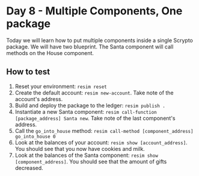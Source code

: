 # Day 8 - Multiple Components, One package
Today we will learn how to put multiple components inside a single Scrypto package. We will have two blueprint. The Santa component will call methods on the House component.

## How to test
1. Reset your environment: `resim reset`
1. Create the default account: `resim new-account`. Take note of the account's address.
1. Build and deploy the package to the ledger: `resim publish .`
1. Instantiate a new Santa component: `resim call-function [package_address] Santa new`. Take note of the last component's address.
1. Call the `go_into_house` method: `resim call-method [component_address] go_into_house 0`
1. Look at the balances of your account: `resim show [account_address]`. You should see that you now have cookies and milk.
1. Look at the balances of the Santa component: `resim show [component_address]`. You should see that the amount of gifts decreased.